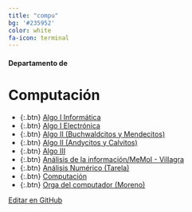 ```yaml
---
title: "compu"
bg: '#235952'
color: white
fa-icon: terminal
---
```

#### Departamento de
# Computación

<!---
No poner los links de t.joinchat directamente,
usar https://www.protectyourlinks.com/ para obtener
un link corto protegido por captcha
-->

*  {:.btn} [Algo I Informática](https://www.proyl.com/EVt6l86Vx)
*  {:.btn} [Algo I Electrónica](https://www.proyl.com/xis80SDP2)
*  {:.btn} [Algo II (Buchwaldcitos y Mendecitos)](https://www.proyl.com/nzR2OC8e5)
*  {:.btn} [Algo II (Andycitos y Calvitos)](https://www.proyl.com/1CnM3eE8p)
*  {:.btn} [Algo III](https://www.proyl.com/d1bHhN5I0)
*  {:.btn} [Análisis de la información/MeMoI - Villagra](https://www.proyl.com/KzlGC31a5)
*  {:.btn} [Análisis Numérico (Tarela)](https://www.proyl.com/lmO5RT22t)
*  {:.btn} [Computación](https://www.proyl.com/kh6tZN85C)
*  {:.btn} [Orga del computador (Moreno)](https://www.proyl.com/Bno50oMY1)

<span class="editongithub">
	<a href="{{site.github.repository_url}}/blob/master/{{page.path}}">
		<i class="fas fa-pen"></i> Editar en GitHub
	</a>
</span>
